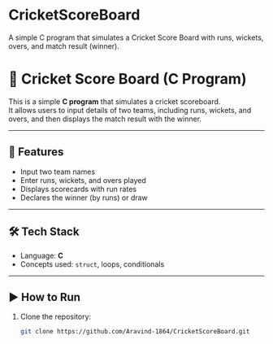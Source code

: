 # CricketScoreBoard
A simple C program that simulates a Cricket Score Board with runs, wickets, overs, and match result (winner).

# 🏏 Cricket Score Board (C Program)

This is a simple **C program** that simulates a cricket scoreboard.  
It allows users to input details of two teams, including runs, wickets, and overs, and then displays the match result with the winner.

---

## 🚀 Features
- Input two team names
- Enter runs, wickets, and overs played
- Displays scorecards with run rates
- Declares the winner (by runs) or draw

---

## 🛠️ Tech Stack
- Language: **C**
- Concepts used: `struct`, loops, conditionals

---

## ▶️ How to Run
1. Clone the repository:
   ```bash
   git clone https://github.com/Aravind-1864/CricketScoreBoard.git
